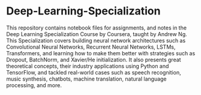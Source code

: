 # Deep-Learning-Specialization
This repository contains notebook files for assignments, and notes in the Deep Learning Specialization Course by Coursera, taught by Andrew Ng. 
This Specialization covers building neural network
architectures such as Convolutional Neural Networks, Recurrent
Neural Networks, LSTMs, Transformers, and learning how to make
them better with strategies such as Dropout, BatchNorm, and
Xavier/He initialization. It also presents great theoretical concepts,
their industry applications using Python and TensorFlow, and
tackled real-world cases such as speech recognition, music synthesis,
chatbots, machine translation, natural language processing, and more.

